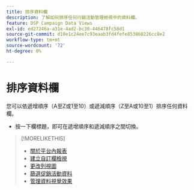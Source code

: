 ```yaml
---
title: 排序資料欄
description: 了解如何排序任何行銷活動管理檢視中的資料欄。
feature: DSP Campaign Data Views
exl-id: ed27246a-a31e-4ad2-bc30-446478fc58d1
source-git-commit: d10e1c24ee7c93eaab3fd4fefe853860226cc8e2
workflow-type: tm+mt
source-wordcount: '72'
ht-degree: 0%

---
```


# 排序資料欄

您可以依遞增順序（A至Z或1至10）或遞減順序（Z至A或10至1）排序任何資料欄。

* 按一下欄標題，即可在遞增順序和遞減順序之間切換。

>[!MORELIKETHIS]
>
>* [關於平台內報表](campaign-reports-about.md)
>* [建立自訂欄檢視](column-view-create.md)
>* [更改列視圖](column-view-change.md)
>* [篩選促銷活動資料](campaign-data-filter.md)
>* [管理資料視覺效果](campaign-data-visualization-manage.md)

